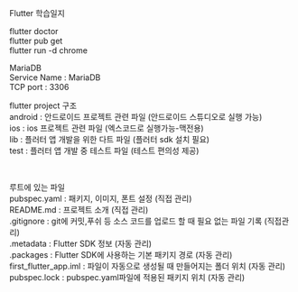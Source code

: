 Flutter 학습일지

flutter doctor <br>
flutter pub get <br>
flutter run -d chrome <br>

MariaDB <br>
Service Name : MariaDB <br>
TCP port : 3306 <br>

flutter project 구조 <br>
android : 안드로이드 프로젝트 관련 파일 (안드로이드 스튜디오로 실행 가능) <br>
ios : ios 프로젝트 관련 파일 (엑스코드로 실행가능-맥전용) <br>
lib : 플러터 앱 개발을 위한 다트 파일 (플러터 sdk 설치 필요) <br>
test : 플러터 앱 개발 중 테스트 파일 (테스트 편의성 제공) <br>

<br>

루트에 있는 파일 <br>
pubspec.yaml : 패키지, 이미지, 폰트 설정 (직접 관리) <br>
README.md : 프로젝트 소개 (직접 관리) <br>
.gitignore : git에 커밋,푸쉬 등 소스 코드를 업로드 할 때 필요 없는 파일 기록 (직접관리) <br>
.metadata : Flutter SDK 정보 (자동 관리) <br>
.packages : Flutter SDK에 사용하는 기본 패키지 경로 (자동 관리) <br>
first_flutter_app.iml : 파일이 자동으로 생성될 때 만들어지는 폴더 위치 (자동 관리) <br>
pubspec.lock : pubspec.yaml파일에 적용된 패키지 위치 (자동 관리) <br>
